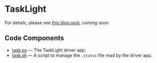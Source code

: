 # TaskLight #

For details, please see [this blog post](). *coming soon*

## Code Components ##

- [task.py](task.py) &mdash; The TaskLight driver app.
- [task.sh](task.sh) &mdash; A script to manage the `.status` file read by the driver app.
